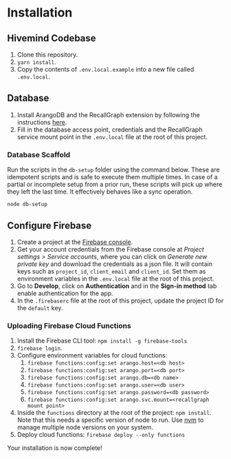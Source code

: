 # Installation

## Hivemind Codebase
1. Clone this repository.
1. `yarn install`.
1. Copy the contents of `.env.local.example` into a new file called `.env.local`.

## Database
1. Install ArangoDB and the RecallGraph extension by following the instructions [here](https://docs.recallgraph.tech/working-with-recallgraph/installation#from-source).
1. Fill in the database access point, credentials and the RecallGraph service mount point in the `.env.local` file at the root of this project.

### Database Scaffold
Run the scripts in the `db-setup` folder using the command below. These are idempotent scripts and is safe to execute them multiple times. In case of a partial or incomplete setup from a prior run, these scripts will pick up where they left the last time. It effectively behaves like a sync operation.

`node db-setup`

## Configure Firebase
1. Create a project at the [Firebase console](https://console.firebase.google.com/).
1. Get your account credentials from the Firebase console at _Project settings > Service accounts_, where you can click on _Generate new private key_ and download the credentials as a json file. It will contain keys such as `project_id`, `client_email` and `client_id`. Set them as environment variables in the `.env.local` file at the root of this project.
1. Go to **Develop**, click on **Authentication** and in the **Sign-in method** tab enable authentication for the app.
1. In the `.firebaserc` file at the root of this project, update the project ID for the `default` key.

### Uploading Firebase Cloud Functions
1. Install the Firebase CLI tool: `npm install -g firebase-tools`
1. `firebase login`.
1. Configure environment variables for cloud functions:
    1. `firebase functions:config:set arango.host=<db host>`
    1. `firebase functions:config:set arango.port=<db port>`
    1. `firebase functions:config:set arango.db=<db name>`
    1. `firebase functions:config:set arango.user=<db user>`
    1. `firebase functions:config:set arango.password=<db password>`
    1. `firebase functions:config:set arango.svc.mount=<recallgraph mount point>`
1. Inside the `functions` directory at the root of the project: `npm install`. Note that this needs a specific version of node to run. Use [nvm](https://github.com/nvm-sh/nvm) to manage multiple node versions on your system.
1. Deploy cloud functions: `firebase deploy --only functions`

Your installation is now complete!
